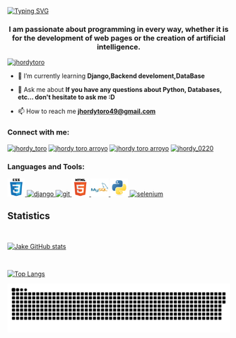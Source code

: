 [![Typing SVG](https://readme-typing-svg.herokuapp.com?size=25&duration=6000&color=009A26&center=verdadero&vCenter=verdadero&lines=Hi%2C+My+name+is+jhordy+%3AD)](https://git.io/typing-svg)
<h3 align="center">I am passionate about programming in every way, whether it is for the development of web pages or the creation of artificial intelligence.</h3>

<p align="left"> <a href="https://github.com/ryo-ma/github-profile-trophy"><img src="https://github-profile-trophy.vercel.app/?username=jhordytoro" alt="jhordytoro" /></a> </p>

- 🌱 I’m currently learning **Django,Backend develoment,DataBase**

- 💬 Ask me about **If you have any questions about Python, Databases, etc... don't hesitate to ask me :D**

- 📫 How to reach me **jhordytoro49@gmail.com**

<h3 align="left">Connect with me:</h3>
<p align="left">
<a href="https://twitter.com/jhordy_toro" target="blank"><img align="center" src="https://raw.githubusercontent.com/rahuldkjain/github-profile-readme-generator/master/src/images/icons/Social/twitter.svg" alt="jhordy_toro" height="30" width="40" /></a>
<a href="https://linkedin.com/in/jhordy toro arroyo" target="blank"><img align="center" src="https://raw.githubusercontent.com/rahuldkjain/github-profile-readme-generator/master/src/images/icons/Social/linked-in-alt.svg" alt="jhordy toro arroyo" height="30" width="40" /></a>
<a href="https://fb.com/jhordy toro arroyo" target="blank"><img align="center" src="https://raw.githubusercontent.com/rahuldkjain/github-profile-readme-generator/master/src/images/icons/Social/facebook.svg" alt="jhordy toro arroyo" height="30" width="40" /></a>
<a href="https://instagram.com/jhordy_0220" target="blank"><img align="center" src="https://raw.githubusercontent.com/rahuldkjain/github-profile-readme-generator/master/src/images/icons/Social/instagram.svg" alt="jhordy_0220" height="30" width="40" /></a>
</p>

<h3 align="left">Languages and Tools:</h3>
<p align="left"> <a href="https://www.w3schools.com/css/" target="_blank" rel="noreferrer"> <img src="https://raw.githubusercontent.com/devicons/devicon/master/icons/css3/css3-original-wordmark.svg" alt="css3" width="40" height="40"/> </a> <a href="https://www.djangoproject.com/" target="_blank" rel="noreferrer"> <img src="https://i.imgur.com/66Sf3Y2.png" alt="django" width="40" height="40"/> </a> <a href="https://git-scm.com/" target="_blank" rel="noreferrer"> <img src="https://www.vectorlogo.zone/logos/git-scm/git-scm-icon.svg" alt="git" width="40" height="40"/> </a> <a href="https://www.w3.org/html/" target="_blank" rel="noreferrer"> <img src="https://raw.githubusercontent.com/devicons/devicon/master/icons/html5/html5-original-wordmark.svg" alt="html5" width="40" height="40"/> </a> <a href="https://www.mysql.com/" target="_blank" rel="noreferrer"> <img src="https://raw.githubusercontent.com/devicons/devicon/master/icons/mysql/mysql-original-wordmark.svg" alt="mysql" width="40" height="40"/> </a> <a href="https://www.python.org" target="_blank" rel="noreferrer"> <img src="https://raw.githubusercontent.com/devicons/devicon/master/icons/python/python-original.svg" alt="python" width="40" height="40"/> </a> <a href="https://www.selenium.dev" target="_blank" rel="noreferrer"> <img src="https://raw.githubusercontent.com/detain/svg-logos/780f25886640cef088af994181646db2f6b1a3f8/svg/selenium-logo.svg" alt="selenium" width="40" height="40"/> </a> </p>

<h2> Statistics </h2>
<a href="https://github.com/anuraghazra/github-readme-stats">
<br />
 
  
[![Jake GitHub stats](https://github-readme-stats.vercel.app/api?username=jhordytoro&theme=tokyonight)](https://github.com/esteban180sx/github-readme-stats)
  
 <br />
  
[![Top Langs](https://github-readme-stats.vercel.app/api/top-langs/?username=jhordytoro&layout=compact&theme=tokyonight)](https://github.com/esteban180sx)

  
 ![](https://github.com/JuanPerdomo00/JuanPerdomo00/blob/main/svg/github-user-contribution.svg)
